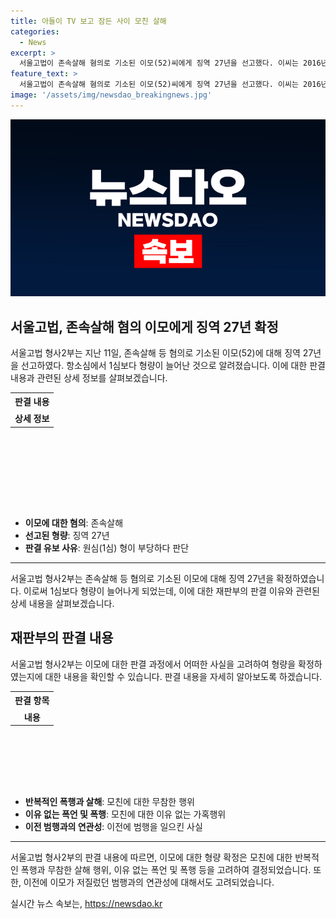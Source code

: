 ```yaml
---
title: 아들이 TV 보고 잠든 사이 모친 살해
categories:
  - News
excerpt: >
  서울고법이 존속살해 혐의로 기소된 이모(52)씨에게 징역 27년을 선고했다. 이씨는 2016년 이웃을 폭행한 전력이 있었고, 모친을 무자비하게 폭행하고 살해한 혐의로 재판에 넘겨졌다. 이씨는 모친을 살해한 뒤 이불을 깔고 자거나 영상을 보는 등 냉정하게 행동했으며, 범행 경위에 대한 질문에 답변을 거부하기도 했다. 이런 냉혹한 범행과 이모의 과거 폭행 사건이 형을 늘리는 결정적 이유가 됐다.
feature_text: >
  서울고법이 존속살해 혐의로 기소된 이모(52)씨에게 징역 27년을 선고했다. 이씨는 2016년 이웃을 폭행한 전력이 있었고, 모친을 무자비하게 폭행하고 살해한 혐의로 재판에 넘겨졌다. 이씨는 모친을 살해한 뒤 이불을 깔고 자거나 영상을 보는 등 냉정하게 행동했으며, 범행 경위에 대한 질문에 답변을 거부하기도 했다. 이런 냉혹한 범행과 이모의 과거 폭행 사건이 형을 늘리는 결정적 이유가 됐다.
image: '/assets/img/newsdao_breakingnews.jpg'
---
```


<p><img src="/assets/img/newsdao_breakingnews.jpg" alt="ranknews 속보" /></p>

<h2 data-ke-size="size26">서울고법, 존속살해 혐의 이모에게 징역 27년 확정</h2>

<p data-ke-size="size16">서울고법 형사2부는 지난 11일, 존속살해 등 혐의로 기소된 이모(52)에 대해 징역 27년을 선고하였다. 항소심에서 1심보다 형량이 늘어난 것으로 알려졌습니다. 이에 대한 판결 내용과 관련된 상세 정보를 살펴보겠습니다.</p>

<table style="width: 700px; height: 184px;">
<tbody>
<tr>
<td style="text-align: center; height: 23px;"><strong>판결 내용</strong></td>
</tr>
<tr>
<td style="text-align: center; height: 17px;"><strong>상세 정보</strong></td>
</tr>
</tbody>
</table>

<ul>
<li><strong>이모에 대한 혐의</strong>: 존속살해</li>
<li><strong>선고된 형량</strong>: 징역 27년</li>
<li><strong>판결 유보 사유</strong>: 원심(1심) 형이 부당하다 판단</li>
</ul>

<hr>

<p data-ke-size="size16">서울고법 형사2부는 존속살해 등 혐의로 기소된 이모에 대해 징역 27년을 확정하였습니다. 이로써 1심보다 형량이 늘어나게 되었는데, 이에 대한 재판부의 판결 이유와 관련된 상세 내용을 살펴보겠습니다.</p>

<h2 data-ke-size="size26">재판부의 판결 내용</h2>

<p data-ke-size="size16">서울고법 형사2부는 이모에 대한 판결 과정에서 어떠한 사실을 고려하여 형량을 확정하였는지에 대한 내용을 확인할 수 있습니다. 판결 내용을 자세히 알아보도록 하겠습니다.</p>

<table style="width: 700px; height: 152px;">
<tbody>
<tr>
<td style="text-align: center; height: 23px;"><strong>판결 항목</strong></td>
</tr>
<tr>
<td style="text-align: center; height: 17px;"><strong>내용</strong></td>
</tr>
</tbody>
</table>

<ul>
<li><strong>반복적인 폭행과 살해</strong>: 모친에 대한 무참한 행위</li>
<li><strong>이유 없는 폭언 및 폭행</strong>: 모친에 대한 이유 없는 가혹행위</li>
<li><strong>이전 범행과의 연관성</strong>: 이전에 범행을 일으킨 사실</li>
</ul>

<hr>

<p data-ke-size="size16">서울고법 형사2부의 판결 내용에 따르면, 이모에 대한 형량 확정은 모친에 대한 반복적인 폭행과 무참한 살해 행위, 이유 없는 폭언 및 폭행 등을 고려하여 결정되었습니다. 또한, 이전에 이모가 저질렀던 범행과의 연관성에 대해서도 고려되었습니다.</p>
실시간 뉴스 속보는, <a href="https://newsdao.kr" rel="dofollow">https://newsdao.kr</a>


